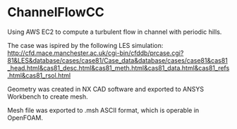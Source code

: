 # ChannelFlowCC
Using AWS EC2 to compute a turbulent flow in channel with periodic hills.

The case was ispired by the following LES simulation:
http://cfd.mace.manchester.ac.uk/cgi-bin/cfddb/prcase.cgi?81&LES&database/cases/case81/Case_data&database/cases/case81&cas81_head.html&cas81_desc.html&cas81_meth.html&cas81_data.html&cas81_refs.html&cas81_rsol.html

Geometry was created in NX CAD software and exported to ANSYS Workbench to create mesh. 

Mesh file was exported to .msh ASCII format, which is operable in OpenFOAM.


